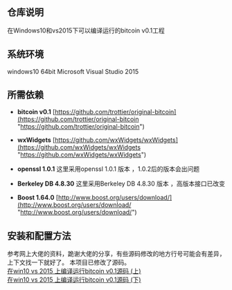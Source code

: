 ## 仓库说明 ##
在Windows10和vs2015下可以编译运行的bitcoin v0.1工程

## 系统环境 ##
windows10 64bit
Microsoft Visual Studio 2015

## 所需依赖 ##

- **bitcoin v0.1**
[https://github.com/trottier/original-bitcoin](https://github.com/trottier/original-bitcoin "https://github.com/trottier/original-bitcoin")

- **wxWidgets**
[https://github.com/wxWidgets/wxWidgets](https://github.com/wxWidgets/wxWidgets "https://github.com/wxWidgets/wxWidgets")

- **openssl 1.0.1**
这里采用openssl 1.0.1 版本 ，1.0.2后的版本会出问题

- **Berkeley DB 4.8.30**
这里采用Berkeley DB 4.8.30 版本 ，高版本接口已改变

- **Boost 1.64.0**
[http://www.boost.org/users/download/](http://www.boost.org/users/download/ "http://www.boost.org/users/download/")

## 安装和配置方法 ##

参考网上大佬的资料，跪谢大佬的分享，有些源码修改的地方行号可能会有差异，上下文找一下就好了。 本项目已修改了源码。   
[在win10 vs 2015 上编译运行bitcoin v0.1源码 (上)](https://zhuanlan.zhihu.com/p/25074960 "在win10 vs 2015 上编译运行bitcoin v0.1源码 (上)")   
[在win10 vs 2015 上编译运行bitcoin v0.1源码 (下)](https://zhuanlan.zhihu.com/p/25095222 "在win10 vs 2015 上编译运行bitcoin v0.1源码 (下)")  
